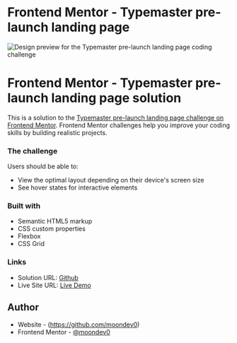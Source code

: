 # Frontend Mentor - Typemaster pre-launch landing page

![Design preview for the Typemaster pre-launch landing page
 coding challenge](./preview.jpg)

# Frontend Mentor - Typemaster pre-launch landing page solution

This is a solution to the [Typemaster pre-launch landing page challenge on Frontend Mentor](). Frontend Mentor challenges help you improve your coding skills by building realistic projects.

### The challenge

Users should be able to:

- View the optimal layout depending on their device's screen size
- See hover states for interactive elements

### Built with

- Semantic HTML5 markup
- CSS custom properties
- Flexbox
- CSS Grid

### Links

- Solution URL: [Github](https://github.com/sqle157/typemaster-pre-launch-landing-page)
- Live Site URL: [Live Demo](https://sqle157.github.io/typemaster-pre-launch-landing-page)

## Author

- Website - (https://github.com/moondev0)
- Frontend Mentor - [@moondev0](https://www.frontendmentor.io/profile/moondev0)
